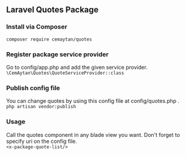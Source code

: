 ## Laravel Quotes Package

### Install via Composer
`composer require cemaytan/quotes`

### Register package service provider
Go to config/app.php and add the given service provider. <br/>
`\CemAytan\Quotes\QuoteServiceProvider::class`

### Publish config file
You can change quotes by using this config file at config/quotes.php . <br/>
`php artisan vendor:publish`

### Usage
Call the quotes component in any blade view you want. Don't forget to specify uri on the config file.<br/>
`<x-package-quote-list/>`


